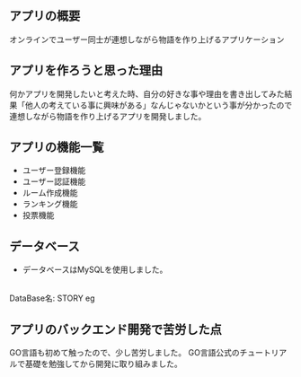 ## アプリの概要
オンラインでユーザー同士が連想しながら物語を作り上げるアプリケーション

## アプリを作ろうと思った理由
何かアプリを開発したいと考えた時、自分の好きな事や理由を書き出してみた結果「他人の考えている事に興味がある」なんじゃないかという事が分かったので連想しながら物語を作り上げるアプリを開発しました。

## アプリの機能一覧
- ユーザー登録機能
- ユーザー認証機能
- ルーム作成機能
- ランキング機能
- 投票機能

## データベース
- データベースはMySQLを使用しました。
<br >
DataBase名: STORY
eg

## アプリのバックエンド開発で苦労した点
GO言語も初めて触ったので、少し苦労しました。
GO言語公式のチュートリアルで基礎を勉強してから開発に取り組みました。

<br >
